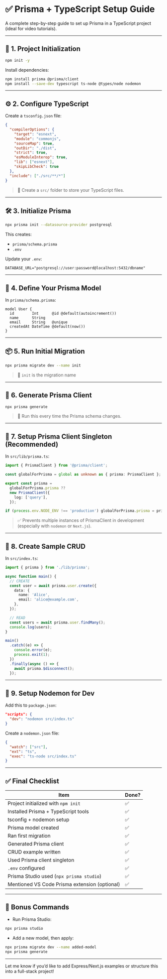 
# ✅ Prisma + TypeScript Setup Guide

A complete step-by-step guide to set up Prisma in a TypeScript project (ideal for video tutorials).

---

## 📁 1. Project Initialization

```bash
npm init -y
```

Install dependencies:

```bash
npm install prisma @prisma/client
npm install --save-dev typescript ts-node @types/node nodemon
```

---

## ⚙️ 2. Configure TypeScript

Create a `tsconfig.json` file:

```json
{
  "compilerOptions": {
    "target": "esnext",
    "module": "commonjs",
    "sourceMap": true,
    "outDir": "./dist",
    "strict": true,
    "esModuleInterop": true,
    "lib": ["esnext"],
    "skipLibCheck": true
  },
  "include": ["./src/**/*"]
}
```

> 🔹 Create a `src/` folder to store your TypeScript files.

---

## 🛠️ 3. Initialize Prisma

```bash
npx prisma init --datasource-provider postgresql
```

This creates:

- `prisma/schema.prisma`
- `.env`

Update your `.env`:

```env
DATABASE_URL="postgresql://user:password@localhost:5432/dbname"
```

---

## 🧱 4. Define Your Prisma Model

In `prisma/schema.prisma`:

```prisma
model User {
  id        Int      @id @default(autoincrement())
  name      String
  email     String   @unique
  createdAt DateTime @default(now())
}
```

---

## 📦 5. Run Initial Migration

```bash
npx prisma migrate dev --name init
```

> 🔹 `init` is the migration name

---

## 🧬 6. Generate Prisma Client

```bash
npx prisma generate
```

> 🔄 Run this every time the Prisma schema changes.

---

## 🧠 7. Setup Prisma Client Singleton (Recommended)

In `src/lib/prisma.ts`:

```ts
import { PrismaClient } from '@prisma/client';

const globalForPrisma = global as unknown as { prisma: PrismaClient };

export const prisma =
  globalForPrisma.prisma ??
  new PrismaClient({
    log: ['query'],
  });

if (process.env.NODE_ENV !== 'production') globalForPrisma.prisma = prisma;
```

> ✅ Prevents multiple instances of PrismaClient in development (especially with `nodemon` or `Next.js`).

---

## 🔁 8. Create Sample CRUD

In `src/index.ts`:

```ts
import { prisma } from './lib/prisma';

async function main() {
  // CREATE
  const user = await prisma.user.create({
    data: {
      name: 'Alice',
      email: 'alice@example.com',
    },
  });

  // READ
  const users = await prisma.user.findMany();
  console.log(users);
}

main()
  .catch((e) => {
    console.error(e);
    process.exit(1);
  })
  .finally(async () => {
    await prisma.$disconnect();
  });
```

---

## 🔄 9. Setup Nodemon for Dev

Add this to `package.json`:

```json
"scripts": {
  "dev": "nodemon src/index.ts"
}
```

Create a `nodemon.json` file:

```json
{
  "watch": ["src"],
  "ext": "ts",
  "exec": "ts-node src/index.ts"
}
```

---

## ✅ Final Checklist

| Item | Done? |
|------|-------|
| Project initialized with `npm init` | ✅ |
| Installed Prisma + TypeScript tools | ✅ |
| tsconfig + nodemon setup | ✅ |
| Prisma model created | ✅ |
| Ran first migration | ✅ |
| Generated Prisma client | ✅ |
| CRUD example written | ✅ |
| Used Prisma client singleton | ✅ |
| `.env` configured | ✅ |
| Prisma Studio used (`npx prisma studio`) | ✅ |
| Mentioned VS Code Prisma extension (optional) | ✅ |

---

## 🧪 Bonus Commands

- Run Prisma Studio:

```bash
npx prisma studio
```

- Add a new model, then apply:

```bash
npx prisma migrate dev --name added-model
npx prisma generate
```

---

Let me know if you’d like to add Express/Next.js examples or structure this into a full-stack project!
